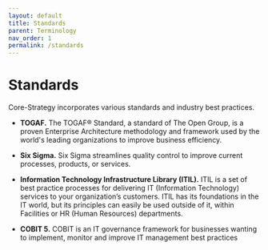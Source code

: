 ```yaml
---
layout: default
title: Standards
parent: Terminology
nav_order: 1
permalink: /standards
---
```


# Standards

Core-Strategy incorporates various standards and industry best practices.

* **TOGAF.** The TOGAF® Standard, a standard of The Open Group, is a proven Enterprise Architecture methodology and framework used by the world's leading organizations to improve business efficiency.

* **Six Sigma.** Six Sigma streamlines quality control to improve current processes, products, or services.

* **Information Technology Infrastructure Library (ITIL).** ITIL is a set of best practice processes for delivering IT (Information Technology) services to your organization’s customers. ITIL has its foundations in the IT world, but its principles can easily be used outside of it, within Facilities or HR (Human Resources) departments.

* **COBIT 5.** COBIT is an IT governance framework for businesses wanting to implement, monitor and improve IT management best practices
